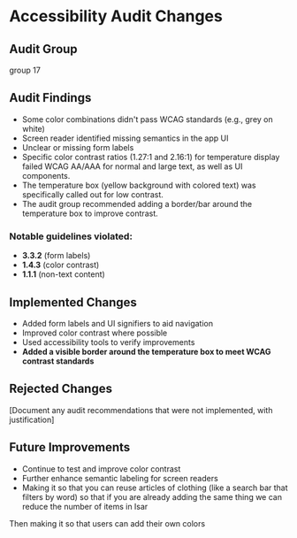# Accessibility Audit Changes

## Audit Group
group 17

## Audit Findings
- Some color combinations didn't pass WCAG standards (e.g., grey on white)
- Screen reader identified missing semantics in the app UI
- Unclear or missing form labels
- Specific color contrast ratios (1.27:1 and 2.16:1) for temperature display failed WCAG AA/AAA for normal and large text, as well as UI components.
- The temperature box (yellow background with colored text) was specifically called out for low contrast.
- The audit group recommended adding a border/bar around the temperature box to improve contrast.

### Notable guidelines violated:
- **3.3.2** (form labels)
- **1.4.3** (color contrast)
- **1.1.1** (non-text content)

## Implemented Changes
- Added form labels and UI signifiers to aid navigation
- Improved color contrast where possible
- Used accessibility tools to verify improvements
- **Added a visible border around the temperature box to meet WCAG contrast standards**

## Rejected Changes
[Document any audit recommendations that were not implemented, with justification]

## Future Improvements
- Continue to test and improve color contrast
- Further enhance semantic labeling for screen readers
- Making it so that you can reuse articles of clothing (like a search bar that filters by word) so that if you are already adding the same thing we can reduce the number of items in Isar

Then making it so that users can add their own colors 
